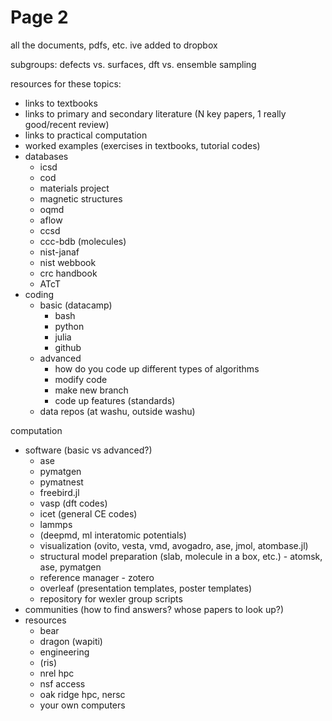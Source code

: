 # Page 2

all the documents, pdfs, etc. ive added to dropbox

subgroups: defects vs. surfaces, dft vs. ensemble sampling

resources for these topics:

* links to textbooks
* links to primary and secondary literature (N key papers, 1 really good/recent review)
* links to practical computation
* worked examples (exercises in textbooks, tutorial codes)
* databases
  * icsd
  * cod
  * materials project
  * magnetic structures
  * oqmd
  * aflow
  * ccsd
  * ccc-bdb (molecules)
  * nist-janaf
  * nist webbook
  * crc handbook
  * ATcT
* coding
  * basic (datacamp)
    * bash
    * python
    * julia
    * github
  * advanced
    * how do you code up different types of algorithms
    * modify code
    * make new branch
    * code up features (standards)
  * data repos (at washu, outside washu)

computation

* software (basic vs advanced?)
  * ase
  * pymatgen
  * pymatnest
  * freebird.jl
  * vasp (dft codes)
  * icet (general CE codes)
  * lammps
  * (deepmd, ml interatomic potentials)
  * visualization (ovito, vesta, vmd, avogadro, ase, jmol, atombase.jl)
  * structural model preparation (slab, molecule in a box, etc.) - atomsk, ase, pymatgen
  * reference manager - zotero
  * overleaf (presentation templates, poster templates)
  * repository for wexler group scripts
* communities (how to find answers? whose papers to look up?)
* resources
  * bear
  * dragon (wapiti)
  * engineering
  * (ris)
  * nrel hpc
  * nsf access
  * oak ridge hpc, nersc
  * your own computers
